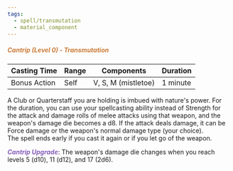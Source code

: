 ```yaml
---
tags:
  - spell/transmutation
  - material_component
---
```

##### *<span style="color:rgb(203, 123, 55)">Cantrip (Level 0) - Transmutation</span>*

| Casting Time | Range | Components          | Duration |
| ------------ | ----- | ------------------- | -------- |
| Bonus Action | Self  | V, S, M (mistletoe) | 1 minute |
A Club or Quarterstaff you are holding is imbued with nature's power. For the duration, you can use your spellcasting ability instead of Strength for the attack and damage rolls of melee attacks using that weapon, and the weapon's damage die becomes a d8. If the attack deals damage, it can be Force damage or the weapon's normal damage type (your choice).  
The spell ends early if you cast it again or if you let go of the weapon.  

**<span style="color:rgb(134, 93, 187)">_Cantrip Upgrade_</span>**: The weapon's damage die changes when you reach levels 5 (d10), 11 (d12), and 17 (2d6).